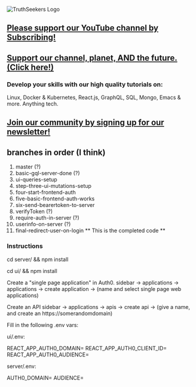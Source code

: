 ![TruthSeekers Logo](https://truthseekers.io/wp-content/uploads/2021/05/ts-logo-dark-horizontal549x181.jpg)

## [Please support our YouTube channel by Subscribing!](https://www.youtube.com/channel/UCa0s8d-23qP7RmIMZ54x7Ug)

## [Support our channel, planet, AND the future. (Click here!)](https://truthseekers.io/support-nuclear/)

### Develop your skills with our high quality tutorials on:

Linux, Docker & Kubernetes, React.js, GraphQL, SQL, Mongo, Emacs & more. Anything tech.

## [Join our community by signing up for our newsletter!](https://truthseekers.io/latest-tutorials-signup/)

## branches in order (I think)

1. master (?)
2. basic-gql-server-done (?)
3. ui-queries-setup
4. step-three-ui-mutations-setup
5. four-start-frontend-auth
6. five-basic-frontend-auth-works
7. six-send-bearertoken-to-server
8. verifyToken (?)
9. require-auth-in-server (?)
10. userinfo-on-server (?)
11. final-redirect-user-on-login ** This is the completed code **

### Instructions

cd server/ && npm install

cd ui/ && npm install

Create a "single page application" in Auth0.
sidebar -> applications -> applications -> create application -> (name and select single page web applications)

Create an API
sidebar -> applications -> apis -> create api -> (give a name, and create an https://somerandomdomain)

Fill in the following .env vars:

ui/.env:

REACT_APP_AUTH0_DOMAIN=
REACT_APP_AUTH0_CLIENT_ID=
REACT_APP_AUTH0_AUDIENCE=

server/.env:

AUTH0_DOMAIN=
AUDIENCE=
